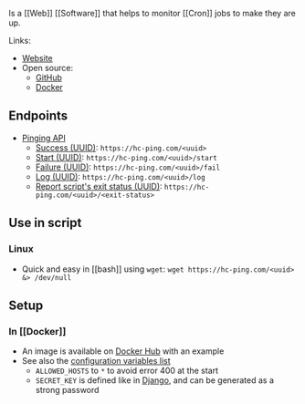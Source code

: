 Is a [[Web]] [[Software]] that helps to monitor [[Cron]] jobs to make they are up.

Links:
- [Website](https://healthchecks.io/)
- Open source:
	- [GitHub](https://github.com/healthchecks/healthchecks)
	- [Docker](https://hub.docker.com/r/healthchecks/healthchecks#!)
## Endpoints
- [Pinging API](https://healthchecks.io/docs/http_api/)
	- [Success (UUID)](https://healthchecks.io/docs/http_api/#success-uuid): `https://hc-ping.com/<uuid>`
	- [Start (UUID)](https://healthchecks.io/docs/http_api/#start-uuid): `https://hc-ping.com/<uuid>/start`
	- [Failure (UUID)](https://healthchecks.io/docs/http_api/#fail-uuid): `https://hc-ping.com/<uuid>/fail`
	- [Log (UUID)](https://healthchecks.io/docs/http_api/#log-uuid): `https://hc-ping.com/<uuid>/log`
	- [Report script's exit status (UUID)](https://healthchecks.io/docs/http_api/#exitcode-uuid): `https://hc-ping.com/<uuid>/<exit-status>`
## Use in script
### Linux
- Quick and easy in [[bash]] using `wget`: `wget https://hc-ping.com/<uuid> &> /dev/null`
## Setup
### In [[Docker]]
- An image is available on [Docker Hub](https://hub.docker.com/r/healthchecks/healthchecks) with an example
- See also the [configuration variables list](https://healthchecks.io/docs/self_hosted_configuration/)
	- `ALLOWED_HOSTS` to `*` to avoid error 400 at the start
	- `SECRET_KEY` is defined like in [Django](https://docs.djangoproject.com/en/4.2/ref/settings/#secret-key), and can be generated as a strong password